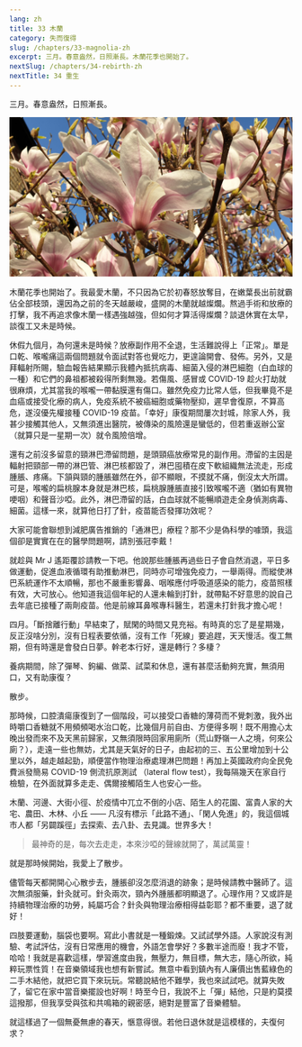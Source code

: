 ```yaml
---
lang: zh
title: 33 木蘭
category: 失而復得
slug: /chapters/33-magnolia-zh
excerpt: 三月。春意盎然，日照漸長。木蘭花季也開始了。
nextSlug: /chapters/34-rebirth-zh
nextTitle: 34 重生
---
```


<p class="cn">三月。春意盎然，日照漸長。

![Magnolia](./images/33.jpg)
 
<p class="cn">木蘭花季也開始了。我最愛木蘭，不只因為它於初春怒放奪目，在嫩葉長出前就霸佔全部枝頭，還因為之前的冬天越嚴峻，盛開的木蘭就越燦爛。熬過手術和放療的打擊，我不再追求像木蘭一樣遇強越強，但如何才算活得燦爛？談退休實在太早，談復工又未是時候。
 
<p class="cn">休假九個月，為何還未是時候？放療副作用不全退，生活難說得上「正常」。單是口乾、喉嚨痛這兩個問題就令面試對答也覺吃力，更遑論開會、發佈。另外，又是拜輻射所賜，驗血報告結果顯示我體內抵抗病毒、細菌入侵的淋巴細胞（白血球的一種）和它們的鼻祖都被殺得所剩無幾。若傷風、感冒或 COVID-19 趁火打劫就很麻煩，尤其當我的喉嚨一帶黏膜還有傷口。雖然免疫力比常人低，但我畢竟不是血癌或接受化療的病人，免疫系統不被癌細胞或藥物壓抑，遲早會復原，不算高危，遂沒優先權接種 COVID-19 疫苗。「幸好」康復期間屢次封城，除家人外，我甚少接觸其他人，又無須進出醫院，被傳染的風險還是蠻低的，但若重返辦公室（就算只是一星期一次）就令風險倍增。
 
<p class="cn">還有之前沒多留意的頸淋巴滯留問題，是頭頸癌放療常見的副作用。滯留的主因是輻射把頸部一帶的淋巴管、淋巴核都毀了，淋巴囤積在皮下軟組織無法流走，形成腫脹、疼痛。下頷與頸的腫脹雖然在外，卻不顯眼，不摸就不痛，倒沒太大所謂。可是，喉嚨的扁桃腺本身就是淋巴核，扁桃腺腫脹直接引致喉嚨不適（猶如有異物哽咽）和聲音沙啞。此外，淋巴滯留的話，白血球就不能暢順遊走全身偵測病毒、細菌。這樣一來，就算他日打了針，疫苗能否發揮功效呢？
 
<p class="cn">大家可能會聯想到減肥廣告推銷的「通淋巴」療程？那不少是偽科學的噱頭，我這個卻是實實在在的醫學問題啊，請別張冠李戴！
 
<p class="cn">就趁與 Mr J 遙距覆診請教一下吧。他說那些腫脹再過些日子會自然消退，平日多做運動，促進血液循環有助推動淋巴，同時亦可增強免疫力，一舉兩得。而縱使淋巴系統運作不太順暢，那也不嚴重影響鼻、咽喉應付呼吸道感染的能力，疫苗照樣有效，大可放心。他知道我這個年紀的人還未輪到打針，就帶點不好意思的說自己去年底已接種了兩劑疫苗。他是前線耳鼻喉專科醫生，若還未打針我才擔心呢！
 
<p class="cn">四月。「斷捨離行動」早結束了，賦閑的時間又見充裕。有時真的忘了是星期幾，反正沒啥分別，沒有日程表要依循，沒有工作「死線」要追趕，天天慢活。復工無期，但有時還是會發白日夢。幹老本行好，還是轉行？多棲？
 
<p class="cn">養病期間，除了彈琴、鉤編、做菜、試菜和休息，還有甚麼活動夠充實，無須用口，又有助康復？
 
<p class="cn">散步。
 
<p class="cn">那時候，口腔潰瘍康復到了一個階段，可以接受口香糖的薄荷而不覺刺激，我外出時嚼口香糖就不用頻頻喝水治口乾，比幾個月前自由、方便得多啊！既不用擔心太晚出發而來不及天黑前歸家，又無須限時回家用廁所（荒山野嶺一人之境，何來公廁？），走遠一些也無妨，尤其是天氣好的日子，由起初的三、五公里增加到十公里以外，越走越起勁，順便當作物理治療處理淋巴問題！再加上英國政府向全民免費派發簡易 COVID-19 側流抗原測試 （lateral flow test），我每隔幾天在家自行檢驗，在外面就算多走走、偶爾接觸陌生人也安心一些。
 
<p class="cn">木蘭、河邊、大街小徑、於疫情中兀立不倒的小店、陌生人的花園、富貴人家的大宅、農田、木林、小丘 —— 凡沒有標示「此路不通」、「閑人免進」的，我這個城市人都「另闢蹊徑」去探索、去八卦、去見識。世界多大！
 
<blockquote class="cn">最神奇的是，每次去走走，本來沙啞的聲線就開了，萬試萬靈！</blockquote>

<p class="cn">就是那時候開始，我愛上了散步。
 
<p class="cn">儘管每天都開開心心散步去，腫脹卻沒怎麼消退的跡象；是時候請教中醫師了。這次無須服藥，針灸就可。針灸兩次，頸內外腫脹都明顯退了。心理作用？又或許是持續物理治療的功勞，純屬巧合？針灸與物理治療相得益彰耶？都不重要，退了就好！
 
<p class="cn">四肢要運動，腦袋也要啊。寫此小書就是一種鍛煉。又試試學外語。人家說沒有測驗、考試評估，沒有日常應用的機會，外語怎會學好？多數半途而廢！我才不管，哈哈！我就是喜歡這樣，學習進度由我，無壓力，無目標，無大志，隨心所欲，純粹玩票性質！在音樂領域我也想有新嘗試。無意中看到鎮內有人廉價出售藍綠色的二手木結他，就把它買下來玩玩。常聽說結他不難學，我也來試試吧。就算失敗了，留它在家中當音樂擺設也好啊！時至今日，我說不上「彈」結他，只是約莫摸這撥那，但我享受與弦和共鳴箱的親密感，絕對是豐富了音樂體驗。
 
<p class="cn">就這樣過了一個無憂無慮的春天，愜意得很。若他日退休就是這模樣的，夫復何求？
